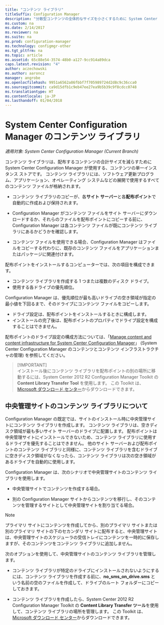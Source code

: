 ```yaml
---
title: "コンテンツ ライブラリ"
titleSuffix: Configuration Manager
description: "分散型コンテンツの全体的なサイズを小さくするために System Center Configuration Manager が使用するコンテンツ ライブラリについて説明します。"
ms.custom: na
ms.date: 2/14/2017
ms.reviewer: na
ms.suite: na
ms.prod: configuration-manager
ms.technology: configmgr-other
ms.tgt_pltfrm: na
ms.topic: article
ms.assetid: 65c88e54-3574-48b0-a127-9cc914a89dca
caps.latest.revision: "4"
author: aczechowski
ms.author: aaroncz
manager: angrobe
ms.openlocfilehash: 9951a6562a86fbbf7f705989724d2d8c9c36cca0
ms.sourcegitcommit: ca9d15dfb1c9eb47ee27ea9b5b39c9f8cdcc0748
ms.translationtype: HT
ms.contentlocale: ja-JP
ms.lasthandoff: 01/04/2018
---
```

# <a name="the-content-library-in-system-center-configuration-manager"></a>System Center Configuration Manager のコンテンツ ライブラリ

*適用対象: System Center Configuration Manager (Current Branch)*

コンテンツ ライブラリは、配布するコンテンツの合計サイズを減らすために System Center Configuration Manager が使用する、コンテンツの単一インスタンス ストアです。 コンテンツ ライブラリには、ソフトウェア更新プログラム、アプリケーション、オペレーティング システムなどの展開で使用するすべてのコンテンツ ファイルが格納されます。

 - コンテンツ ライブラリのコピーが、各**サイト サーバー**と各**配布ポイント**で自動的に作成および保持されます。

 - Configuration Manager がコンテンツ ファイルをサイト サーバーにダウンロードするか、それらのファイルを配布ポイントにコピーする前に、Configuration Manager は各コンテンツ ファイルが既にコンテンツ ライブラリにあるかどうかを確認します。
 - コンテンツ ファイルを使用できる場合、Configuration Manager はファイルをコピーする代わりに、既存のコンテンツ ファイルをアプリケーションまたはパッケージに関連付けます。

配布ポイントをインストールするコンピューターでは、次の項目を構成できます。

- コンテンツ ライブラリを作成する 1 つまたは複数のディスク ドライブ。
- 使用する各ドライブの優先順位。

Configuration Manager は、優先順位が最も高いドライブの空き領域が指定の最小値を下回るまで、そのドライブにコンテンツ ファイルをコピーします。
- ドライブ設定は、配布ポイントをインストールするときに構成します。
- インストールの完了後は、配布ポイントのプロパティでドライブ設定を構成することはできません。


配布ポイントのドライブ設定の構成方法については、「[Manage content and content infrastructure for System Center Configuration Manager](../../../core/servers/deploy/configure/manage-content-and-content-infrastructure.md)」 (System Center Configuration Manager のコンテンツとコンテンツ インフラストラクチャの管理) を参照してください。  


>  [!IMPORTANT]  
>  インストール後にコンテンツ ライブラリを配布ポイントの別の場所に移動するには、System Center 2012 R2 Configuration Manager Toolkit の **Content Library Transfer Tool** を使用します。 この Toolkit は、 [Microsoft ダウンロード センター](http://go.microsoft.com/fwlink/?LinkId=279566)からダウンロードできます。  

## <a name="about-the-content-library-on-the-central-administration-site"></a>中央管理サイトのコンテンツ ライブラリについて  
 Configuration Manager の既定では、サイトのインストール時に中央管理サイトにコンテンツ ライブラリを作成します。 コンテンツ ライブラリは、空きディスク領域が最も多いサイト サーバーのドライブに配置します。 配布ポイントは中央管理サイトにインストールできないため、コンテンツ ライブラリに使用するドライブを優先することはできません。 他のサイト サーバーおよび配布ポイントのコンテンツ ライブラリと同様に、コンテンツ ライブラリを含むドライブに空きディスク領域がなくなったら、コンテンツ ライブラリは次の空き領域があるドライブを自動的に使用します。  

 Configuration Manager は、次のシナリオで中央管理サイトのコンテンツ ライブラリを使用します。  

-   中央管理サイトでコンテンツを作成する場合。  

-   別の Configuration Manager サイトからコンテンツを移行し、そのコンテンツを管理するサイトとして中央管理サイトを割り当てる場合。  

> [!NOTE]  
>  プライマリ サイトにコンテンツを作成してから、別のプライマリ サイトまたは別のプライマリ サイトの下のセカンダリ サイトに配布すると、中央管理サイトは、中央管理サイトのスケジューラの受信トレイにコンテンツを一時的に保存しますが、そのコンテンツをコンテンツ ライブラリに追加しません。  

 次のオプションを使用して、中央管理サイトのコンテンツ ライブラリを管理します。  

-   コンテンツ ライブラリが特定のドライブにインストールされないようにするには、コンテンツ ライブラリを作成する前に、**no_sms_on_drive.sms** という名前の空のファイルを作成して、ドライブのルート フォルダーにコピーしておきます。  

-   コンテンツ ライブラリを作成したら、System Center 2012 R2 Configuration Manager Toolkit の **Content Library Transfer ツール**を使用して、コンテンツ ライブラリの場所を管理します。 この Toolkit は、 [Microsoft ダウンロード センター](http://go.microsoft.com/fwlink/?LinkId=279566)からダウンロードできます。  
